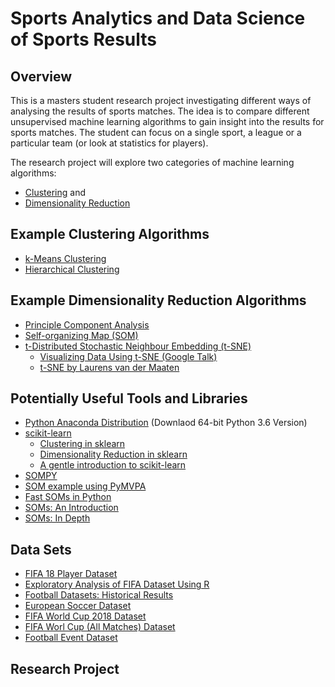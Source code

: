 # Sports Analytics and Data Science of Sports Results

## Overview
This is a masters student research project investigating different ways of analysing the results of sports matches. 
The idea is to compare different unsupervised machine learning algorithms to gain insight into the results for sports matches. 
The student can focus on a single sport, a league or a particular team (or look at statistics for players). 

The research project will explore two categories of machine learning algorithms:
- [Clustering](https://en.wikipedia.org/wiki/Cluster_analysis) and 
- [Dimensionality Reduction](https://en.wikipedia.org/wiki/Dimensionality_reduction)

## Example Clustering Algorithms

- [k-Means Clustering](https://en.wikipedia.org/wiki/K-means_clustering)
- [Hierarchical Clustering](https://en.wikipedia.org/wiki/Hierarchical_clustering)

## Example Dimensionality Reduction Algorithms

- [Principle Component Analysis](https://en.wikipedia.org/wiki/Principal_component_analysis) 
- [Self-organizing Map (SOM)](https://en.wikipedia.org/wiki/Self-organizing_map)
- [t-Distributed Stochastic Neighbour Embedding (t-SNE)](https://en.wikipedia.org/wiki/T-distributed_stochastic_neighbor_embedding)
    - [Visualizing Data Using t-SNE (Google Talk)](https://www.youtube.com/watch?v=RJVL80Gg3lA) 
    - [t-SNE by Laurens van der Maaten](https://lvdmaaten.github.io/tsne/) 

## Potentially Useful Tools and Libraries

- [Python Anaconda Distribution](https://www.anaconda.com/download/) (Downlaod 64-bit Python 3.6 Version)
- [scikit-learn](http://scikit-learn.org/stable/)
    - [Clustering in sklearn](http://scikit-learn.org/stable/modules/clustering.html) 
    - [Dimensionality Reduction in sklearn](http://scikit-learn.org/stable/modules/decomposition.html) 
    - [A gentle introduction to scikit-learn](https://machinelearningmastery.com/a-gentle-introduction-to-scikit-learn-a-python-machine-learning-library/)
- [SOMPY](https://github.com/sevamoo/SOMPY)
- [SOM example using PyMVPA](http://www.pymvpa.org/examples/som.html)
- [Fast SOMs in Python](https://peterwittek.com/somoclu-in-python.html) 
- [SOMs: An Introduction](http://blog.yhat.com/posts/self-organizing-maps-1.html) 
- [SOMs: In Depth](http://blog.yhat.com/posts/self-organizing-maps-2.html) 

## Data Sets
- [FIFA 18 Player Dataset](https://www.kaggle.com/thec03u5/fifa-18-demo-player-dataset) 
- [Exploratory Analysis of FIFA Dataset Using R](https://towardsdatascience.com/exploratory-analysis-of-fifa-18-dataset-using-r-ba09aa4a2d3c)
- [Football Datasets: Historical Results](http://www.football-data.co.uk/data.php)
- [European Soccer Dataset](https://www.kaggle.com/hugomathien/soccer#database.sqlite)
- [FIFA World Cup 2018 Dataset](https://www.kaggle.com/ahmedelnaggar/fifa-worldcup-2018-dataset)
- [FIFA Worl Cup (All Matches) Dataset](https://www.kaggle.com/abecklas/fifa-world-cup) 
- [Football Event Dataset](https://www.kaggle.com/secareanualin/football-events) 

## Research Project

